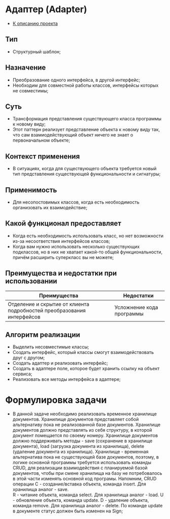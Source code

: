 # Адаптер (Adapter)

* [К описанию проекта](https://github.com/engine-it-in/java-design-patterns)

## Тип
* Структурный шаблон;

## Назначение
* Преобразование одного интерфейса, в другой интерфейс;
* Необходим для совместной работы классов, интерфейсы которых не совместимы;

## Суть
* Трансформация представления существующего класса программы к новому виду;
* Этот паттерн реализует представление объекта к новому виду так, что сам
  взамиодействующий объект ничего не знает о первоначальном объекте;

## Контекст применения
* В ситуациях, когда для существующего объекта требуется новый тип 
представления существующей функциональности и сигнатуры;

## Применимость
* Для несопостовимых классов, когда есть необходимость организовать их взаимодействие;

## Какой функционал предоставляет
* Когда есть необходимость использовать класс, но нет возможности из-за
  несоответствия интерфейсов классов;
* Когда вам нужно использовать несколько существующих подклассов, но в них
  не хватает какой-то общей функциональности,
  причём расширить суперкласс вы не можете;

## Преимущества и недостатки при использовании

| Преимущества                                                           | Недостатки                |
|------------------------------------------------------------------------|---------------------------|
| Отделение и скрытие от клиента подробностей преобразования интерфейсов | Усложнение кода программы |

## Алгоритм реализации
* Выделить несовместимые классы;
* Создать интерфейс, который классы смогут взаимодействовать друг с другом;
* Создать адаптер и реализовать интерфейс;
* Создать в адаптере поле, которое будет хранить ссылку на объект сервиса;
* Реализовать все методы интерфейса в адаптере;

# Формулировка задачи
* В данной задаче необходимо реализовать временное хранилище документов.
Хранилище документов представляет собой альтернативу пока не реализованной 
базе документов. Хранилище документов должно представлять из себя 
структуру, в которой документ помещается по своему номеру. 
Хранилище документов должно поддерживать методы - 
save (сохранение в хранилище документа),
load (загрузка документа из хранилища), 
delete (удаление документа из хранилища). 
Хранилище - временная альтернатива пока не существующей базе документов, 
поэтому, в логике основной программы требуется использовать команды CRUD, 
для реализации взаимодействия с планируемой базой документов, 
чтобы при смене хранилища на базу не потребовалось в этой части 
изменять основной код програмы. Напомним, CRUD операции
С - создание/вставка объекта, команда insert. Для хранилища аналог - save.  
R - читание объекта, команда select. Для хранилища аналог - load. 
U - обновление объекта, команда update. 
D - удаление объекта, команда remove. Для хранилища аналог - delete.
По команде update в документе статус должен быть изменен на Sign;